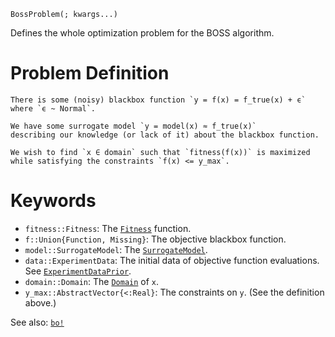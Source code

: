 ```
BossProblem(; kwargs...)
```

Defines the whole optimization problem for the BOSS algorithm.

# Problem Definition

```
There is some (noisy) blackbox function `y = f(x) = f_true(x) + ϵ` where `ϵ ~ Normal`.

We have some surrogate model `y = model(x) ≈ f_true(x)`
describing our knowledge (or lack of it) about the blackbox function.

We wish to find `x ∈ domain` such that `fitness(f(x))` is maximized
while satisfying the constraints `f(x) <= y_max`.
```

# Keywords

  * `fitness::Fitness`: The [`Fitness`](@ref) function.
  * `f::Union{Function, Missing}`: The objective blackbox function.
  * `model::SurrogateModel`: The [`SurrogateModel`](@ref).
  * `data::ExperimentData`: The initial data of objective function evaluations. See [`ExperimentDataPrior`](@ref).
  * `domain::Domain`: The [`Domain`](@ref) of `x`.
  * `y_max::AbstractVector{<:Real}`: The constraints on `y`. (See the definition above.)

See also: [`bo!`](@ref)
